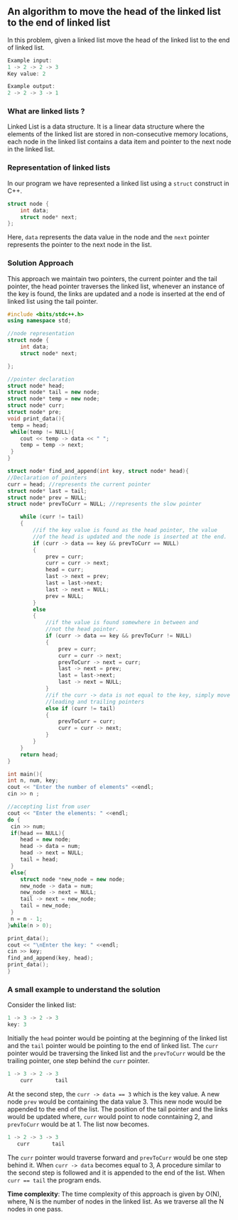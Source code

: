 ## An algorithm to move the head of the linked list to the end of linked list
In this problem, given a linked list move the head of the linked list to the end of linked list.

```cpp
Example input:
1 -> 2 -> 2 -> 3
Key value: 2

Example output:
2 -> 2 -> 3 -> 1
```

### What are linked lists ?
Linked List is a data structure. It is a linear data structure where the elements of the linked list are stored in non-consecutive
memory locations, each node in the linked list contains a data item and pointer to the next node in the linked list.

### Representation of linked lists
In our program we have represented a linked list using a `struct` construct in C++.
```cpp
struct node {
    int data;
    struct node* next;
};
```
Here, `data` represents the data value in the node and the `next` pointer represents the pointer to the next node in the list.

### Solution Approach
This approach we maintain two pointers, the current pointer and the tail pointer, the head pointer traverses the linked list, whenever an instance of the key is found, the links are updated and a node is inserted at the end of linked list using the tail pointer.

```cpp
#include <bits/stdc++.h>
using namespace std;

//node representation
struct node {
    int data;
    struct node* next;

};

//pointer declaration
struct node* head;
struct node* tail = new node;
struct node* temp = new node;
struct node* curr;
struct node* pre;
void print_data(){
 temp = head;
 while(temp != NULL){
    cout << temp -> data << " ";
    temp = temp -> next;
 }
}

struct node* find_and_append(int key, struct node* head){
//Declaration of pointers
curr = head; //represents the current pointer
struct node* last = tail;
struct node* prev = NULL;
struct node* prevToCurr = NULL; //represents the slow pointer

    while (curr != tail)
    {
        //if the key value is found as the head pointer, the value
        //of the head is updated and the node is inserted at the end.
        if (curr -> data == key && prevToCurr == NULL)
        {
            prev = curr;
            curr = curr -> next;
            head = curr;
            last -> next = prev;
            last = last->next;
            last -> next = NULL;
            prev = NULL;
        }
        else
        {
            //if the value is found somewhere in between and
            //not the head pointer.
            if (curr -> data == key && prevToCurr != NULL)
            {
                prev = curr;
                curr = curr -> next;
                prevToCurr -> next = curr;
                last -> next = prev;
                last = last->next;
                last -> next = NULL;
            }
            //if the curr -> data is not equal to the key, simply move the
            //leading and trailing pointers
            else if (curr != tail)
            {
                prevToCurr = curr;
                curr = curr -> next;
            }
        }
    }
    return head;
}

int main(){
int n, num, key;
cout << "Enter the number of elements" <<endl;
cin >> n ;

//accepting list from user
cout << "Enter the elements: " <<endl;
do {
 cin >> num;
 if(head == NULL){
    head = new node;
    head -> data = num;
    head -> next = NULL;
    tail = head;
 }
 else{
    struct node *new_node = new node;
    new_node -> data = num;
    new_node -> next = NULL;
    tail -> next = new_node;
    tail = new_node;
 }
 n = n - 1;
}while(n > 0);

print_data();
cout << "\nEnter the key: " <<endl;
cin >> key;
find_and_append(key, head);
print_data();
}
```

### A small example to understand the solution

Consider the linked list:
```cpp
1 -> 3 -> 2 -> 3
key: 3
```
Initially the `head` pointer would be pointing at the beginning of the linked list and the `tail` pointer would be pointing to the end of linked list.
The `curr` pointer would be traversing the linked list and the `prevToCurr` would be the trailing pointer, one step behind the `curr` pointer.

```cpp
1 -> 3 -> 2 -> 3
    curr       tail
```
At the second step, the `curr -> data == 3` which is the key value. A new node `prev` would be containing the data value 3. This new node would be appended to the end of the list. The position of the tail pointer and the links would be updated where, `curr` would point to node conntaining 2, and `prevToCurr` would be at 1.
The list now becomes.
```cpp
1 -> 2 -> 3 -> 3
   curr       tail
```
The `curr` pointer would traverse forward and `prevToCurr` would be one step behind it. When `curr -> data` becomes equal to 3, A procedure similar to the second step is followed and it is appended to the end of the list.
When `curr == tail` the program ends.
<br/>

__Time complexity__: The time complexity of this approach is given by O(N), where, N is the number of nodes in the linked list. As we traverse all the N nodes in one pass.
